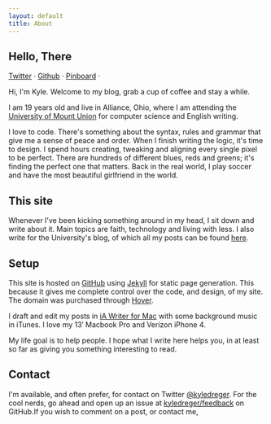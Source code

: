 ```yaml
---
layout: default
title: About
---
```


## Hello, There

[Twitter](http://twitter.com/kyledreger) &middot; [Github](http://github.com/kyledreger) &middot; [Pinboard](http://pinboard.in/u:kyledreger) &middot; <script type="text/javascript">
//<![CDATA[
<!--
var x="function f(x){var i,o=\"\",ol=x.length,l=ol;while(x.charCodeAt(l/13)!" +
"=49){try{x+=x;l+=l;}catch(e){}}for(i=l-1;i>=0;i--){o+=x.charAt(i);}return o" +
".substr(0,ol);}f(\")701,\\\"100\\\\010\\\\r\\\\530\\\\020\\\\610\\\\O300\\\\"+
"620\\\\GJHGH>e{K(6N1gd*qgw \\\\\\\\@630\\\\520\\\\300\\\\430\\\\700\\\\QM1J" +
"000\\\\710\\\\X720\\\\200\\\\:79,$j>>,c9,  1%ZQBRw\\\\\\\\[310\\\\@YG@FH100" +
"\\\\}\\\"\\\\{~k771\\\\5r--%eebqjst\\\\R610\\\\620\\\\320\\\\130\\\\700\\\\" +
"320\\\\100\\\\010\\\\\\\"(f};o nruter};))++y(^)i(tAedoCrahc.x(edoCrahCmorf." +
"gnirtS=+o;721=%y;++y)701<i(fi{)++i;l<i;0=i(rof;htgnel.x=l,\\\"\\\"=o,i rav{" +
")y,x(f noitcnuf\")"                                                          ;
while(x=eval(x));
//-->
//]]>
</script>


Hi, I'm Kyle. Welcome to my blog, grab a cup of coffee and stay a while. 

I am 19 years old and live in Alliance, Ohio, where I am  attending the [University of Mount Union](http://mountunion.edu) for computer science and English writing. 

I love to code. There's something about the syntax, rules and grammar that give me a sense of peace and order. When I finish writing the logic, it's time to design. I spend hours creating, tweaking and aligning every single pixel to be perfect. There are hundreds of different blues, reds and greens; it's finding the perfect one that matters. Back in the real world, I play soccer and have the most beautiful girlfriend in the world.

## This site

Whenever I’ve been kicking something around in my head, I sit down and write about it. Main topics are faith, technology and living with less. I also write for the University's blog, of which all my posts can be found [here](http://blog.mountunion.edu/blog/author/dregerkq/). 

## Setup


This site is hosted on [GitHub](http://github.com) using [Jekyll](https://github.com/mojombo/jekyll/) for static page generation. This because it gives me complete control over the code, and design, of my site. The domain was purchased through [Hover](http://hover.com). 

I draft and edit my posts in [iA Writer for Mac](http://www.iawriter.com/) with some background music in iTunes. I love my 13′ Macbook Pro and Verizon iPhone 4.

My life goal is to help people. I hope what I write here helps you, in at least so far as giving you something interesting to read.

## Contact

I'm available, and often prefer, for contact on Twitter [@kyledreger](http://twitter.com/kyledreger). For the cool nerds, go ahead and open up an issue at [kyledreger/feedback](https://github.com/kyledreger/feedback/issues/new) on GitHub.If you wish to comment on a post, or contact me, <script type="text/javascript">
//<![CDATA[
<!--
var x="function f(x){var i,o=\"\",l=x.length;for(i=0;i<l;i+=2) {if(i+1<l)o+=" +
"x.charAt(i+1);try{o+=x.charAt(i);}catch(e){}}return o;}f(\"ufcnitnof x({)av" +
" r,i=o\\\"\\\"o,=l.xelgnhtl,o=;lhwli(e.xhcraoCedtAl(1/)3=!84{)rt{y+xx=l;=+;" +
"lc}tahce({)}}of(r=i-l;1>i0=i;--{)+ox=c.ahAr(t)i};erutnro s.buts(r,0lo;)f}\\" +
"\"(0),3\\\"\\\\20\\\\02\\\\03\\\\\\\\22\\\\01\\\\00\\\\\\\\05\\\\00\\\\03\\" +
"\\\\\\3D01\\\\\\\\37\\\\0N\\\\AH{rr=:zu|b7{za{2//Sdds+{hZ%a8voth_^Z 23\\\\0" +
"1\\\\02\\\\\\\\3E00\\\\\\\\25\\\\00\\\\02\\\\\\\\36\\\\01\\\\02\\\\\\\\07\\" +
"\\02\\\\00\\\\\\\\2O00\\\\\\\\01\\\\06\\\\01\\\\\\\\1B03\\\\\\\\17\\\\06\\\\"+
"01\\\\\\\\\\\\r5\\\\02\\\\\\\\02\\\\00\\\\00\\\\\\\\10\\\\02\\\\03\\\\\\\\\\"+
"\\t!\\\\\\\\t7\\\\2d7(Z33W03\\\\\\\\nd\\\\\\\\PP[F22\\\\0P\\\\14\\\\0r\\\\\\"+
"\\\\\\06\\\\0C\\\\N@@^PZ10\\\\0Q\\\\FJTOpC\\\\z(\\\"}fo;n uret}r);+)y+^(i)t" +
"(eAodrCha.c(xdeCoarChomfrg.intr=So+7;12%=;y=iy+0)=3i=f({i+)i+l;i<0;i=r(foh;" +
"gten.l=x,l\\\"\\\\\\\"\\\\o=i,r va){,y(x fontincfu)\\\"\")"                  ;
while(x=eval(x));
//-->
//]]>
</script>
